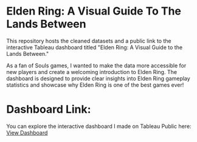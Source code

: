 # Elden Ring: A Visual Guide To The Lands Between
This repository hosts the cleaned datasets and a public link to the interactive Tableau dashboard titled "Elden Ring: A Visual Guide to the Lands Between." 

As a fan of Souls games, I wanted to make the data more accessible for new players and create a welcoming introduction to Elden Ring. The dashboard is designed to provide clear insights into Elden Ring gameplay statistics and showcase why Elden Ring is one of the best games ever!

# Dashboard Link: 
You can explore the interactive dashboard I made on Tableau Public here: 
[View Dashboard](https://public.tableau.com/views/EldenRingAVisualGuidetoTheLandsBetween/Dashboard-Overview?:language=en-US&:sid=&:redirect=auth&:display_count=n&:origin=viz_share_link)
